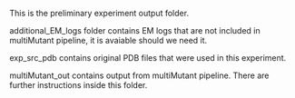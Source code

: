 This is the preliminary experiment output folder. 

additional_EM_logs folder contains EM logs that are not included in multiMutant pipeline, it is avaiable should we need it.

exp_src_pdb contains original PDB files that were used in this experiment.

multiMutant_out contains output from multiMutant pipeline. There are further instructions inside this folder.
